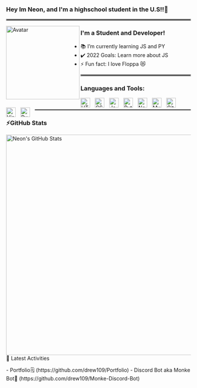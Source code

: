 [comment]: <> (Credits to https://github.com/codeSTACKr I give my credits im not a skid)
[comment]: <> (Credits to https://github.com/anuraghazra/github-readme-stats)
[comment]: <> (Credits to my friend https://github.com/Ethan-Francolla/Ethan-Francolla)

### Hey Im Neon, and I'm a highschool student in the U.S!!👋

<hr style="border:2px solid gray"> </hr>

<!--- pfp --->

<img 
     align="left" alt="Avatar" width="200px" 
          src="https://avatars.githubusercontent.com/u/29808983?s=400&u=ceb9e5572367bd7e323b60313c61ce6238e14ce7&v=4" 
/>

<!--- Info about me --->

### I'm a Student and Developer!

- 📚 I’m currently learning JS and PY
- ✔️ 2022 Goals: Learn more about JS
- ⚡ Fun fact: I love Floppa 😻

<!--- Line  --->
<hr style="border:2px solid gray"> </hr>

<!--- My knowledge  --->

### Languages and Tools:

<img align="left" alt="HTML5" width="26px" src="https://cdn.jsdelivr.net/gh/devicons/devicon/icons/html5/html5-original.svg" style="padding-right:10px;" />
<img align="left" alt="CSS3" width="26px" src="https://cdn.jsdelivr.net/gh/devicons/devicon/icons/css3/css3-original.svg" style="padding-right:10px;" />
<img align="left" alt="JavaScript" width="26px" src="https://cdn.jsdelivr.net/gh/devicons/devicon/icons/javascript/javascript-original.svg" style="padding-right:10px;"/>
<img align="left" alt="Python" width="26px" src="https://brandslogos.com/wp-content/uploads/images/large/python-logo.png" style="padding-right:10px;" />
<img align="left" alt="Node.js" width="26px" src="https://cdn.jsdelivr.net/gh/devicons/devicon/icons/nodejs/nodejs-original.svg" style="padding-right:10px;" />
<img align="left" alt="MySQL" width="26px" src="https://cdn.jsdelivr.net/gh/devicons/devicon/icons/mysql/mysql-original.svg" style="padding-right:10px;" />
<img align="left" alt="Git" width="26px" src="https://cdn.jsdelivr.net/gh/devicons/devicon/icons/git/git-original.svg" style="padding-right:10px;" />
<img align="left" alt="Visual Studio Code" width="26px" src="https://cdn.jsdelivr.net/gh/devicons/devicon/icons/vscode/vscode-original.svg" style="padding-right:10px;"/>
<img align="left" alt="PyCharm" width="26px" src="https://upload.wikimedia.org/wikipedia/commons/thumb/1/1d/PyCharm_Icon.svg/2048px-PyCharm_Icon.svg.png" style="padding-right:10px;"/>

<!--- Line+placeholder  --->

&ensp;

<hr style="border:1px solid gray"> </hr>

<!-- Projects -->

### ⚡GitHub Stats

  <img align="left" alt="Neon's GitHub Stats" width="600px" src="https://github-readme-stats.vercel.app/api?username=drew109&show_icons=true&hide_border=false&title_color=ff652f&icon_color=FFE400&bg_color=09131B&text_color=ffffff&border_color=0c1a25" />

👀 Latest Activities

<!-- Projects -->
<right>
- Portfolio🗒️
     (https://github.com/drew109/Portfolio)
- Discord Bot aka Monke Bot🐒
     (https://github.com/drew109/Monke-Discord-Bot)
</right>
